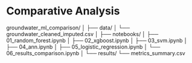 # Comparative Analysis

groundwater_ml_comparison/
│
├── data/
│   └── groundwater_cleaned_imputed.csv
│
├── notebooks/
│   ├── 01_random_forest.ipynb
│   ├── 02_xgboost.ipynb
│   ├── 03_svm.ipynb
│   ├── 04_ann.ipynb
│   ├── 05_logistic_regression.ipynb
│   └── 06_results_comparison.ipynb
│
└── results/
    └── metrics_summary.csv
